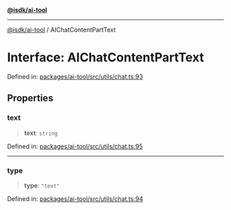 [**@isdk/ai-tool**](../README.md)

***

[@isdk/ai-tool](../globals.md) / AIChatContentPartText

# Interface: AIChatContentPartText

Defined in: [packages/ai-tool/src/utils/chat.ts:93](https://github.com/isdk/ai-tool.js/blob/6a89194ac34437a1bc58f7ec590cd22976939ca6/src/utils/chat.ts#L93)

## Properties

### text

> **text**: `string`

Defined in: [packages/ai-tool/src/utils/chat.ts:95](https://github.com/isdk/ai-tool.js/blob/6a89194ac34437a1bc58f7ec590cd22976939ca6/src/utils/chat.ts#L95)

***

### type

> **type**: `"text"`

Defined in: [packages/ai-tool/src/utils/chat.ts:94](https://github.com/isdk/ai-tool.js/blob/6a89194ac34437a1bc58f7ec590cd22976939ca6/src/utils/chat.ts#L94)
